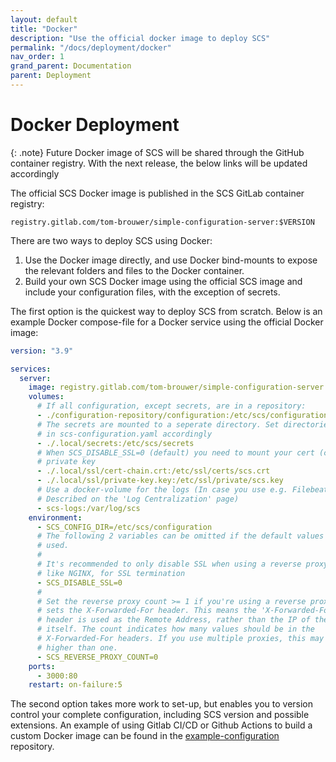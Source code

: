 ```yaml
---
layout: default
title: "Docker"
description: "Use the official docker image to deploy SCS"
permalink: "/docs/deployment/docker"
nav_order: 1
grand_parent: Documentation
parent: Deployment
---
```

# Docker Deployment

{: .note}
Future Docker image of SCS will be shared through the GitHub
container registry. With the next release, the below links will be updated
accordingly

The official SCS Docker image is published in the SCS GitLab container
registry:
```
registry.gitlab.com/tom-brouwer/simple-configuration-server:$VERSION
```

There are two ways to deploy SCS using Docker:
1. Use the Docker image directly, and use Docker bind-mounts to expose the
   relevant folders and files to the Docker container.
2. Build your own SCS Docker image using the official SCS image and include
   your configuration files, with the exception of secrets.

The first option is the quickest way to deploy SCS from scratch. Below is an
example Docker compose-file for a Docker service using the official Docker
image:
```yaml
version: "3.9"

services:
  server:
    image: registry.gitlab.com/tom-brouwer/simple-configuration-server:1.0.1
    volumes:
      # If all configuration, except secrets, are in a repository:
      - ./configuration-repository/configuration:/etc/scs/configuration
      # The secrets are mounted to a seperate directory. Set directories.secrets
      # in scs-configuration.yaml accordingly
      - ./.local/secrets:/etc/scs/secrets
      # When SCS_DISABLE_SSL=0 (default) you need to mount your cert (chain) and
      # private key
      - ./.local/ssl/cert-chain.crt:/etc/ssl/certs/scs.crt
      - ./.local/ssl/private-key.key:/etc/ssl/private/scs.key
      # Use a docker-volume for the logs (In case you use e.g. Filebeat, as
      # Described on the 'Log Centralization' page)
      - scs-logs:/var/log/scs
    environment:
      - SCS_CONFIG_DIR=/etc/scs/configuration
      # The following 2 variables can be omitted if the default values are
      # used.
      #
      # It's recommended to only disable SSL when using a reverse proxy,
      # like NGINX, for SSL termination
      - SCS_DISABLE_SSL=0
      #
      # Set the reverse proxy count >= 1 if you're using a reverse proxy that
      # sets the X-Forwarded-For header. This means the 'X-Forwarded-For'
      # header is used as the Remote Address, rather than the IP of the proxy
      # itself. The count indicates how many values should be in the
      # X-Forwarded-For headers. If you use multiple proxies, this may be
      # higher than one.
      - SCS_REVERSE_PROXY_COUNT=0
    ports:
      - 3000:80
    restart: on-failure:5
```

The second option takes more work to set-up, but enables you to version control
your complete configuration, including SCS version and possible extensions.
An example of using Gitlab CI/CD or Github Actions to build a custom
Docker image can be found in the
[example-configuration](https://gitlab.com/simple-configuration-server/example-configuration)
repository.
